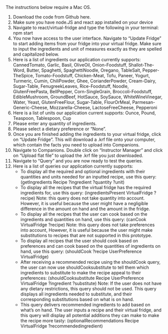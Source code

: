The instructions below require a Mac OS.

1. Download the code from Github here.
2. Make sure you have node.JS and react app installed on your device 
3. Navigate to react/virtual-fridge and type the following in your terminal: npm start
4. You now have access to the user interface.  Navigate to “Update Fridge” to start adding items from your fridge into your virtual fridge. Make sure to input the ingredients and unit of measures exactly as they are spelled and capitalized below.
5. Here is a list of ingredients our application currently supports: CannedTomato, Garlic, Basil, OliveOil, Onion-Foodstuff, Shallot-The-Word, Butter, Spaghetti, SpaghettiNoodle, Oregano, TableSalt, Pepper-TheSpice, Tomato-Foodstuff, Chicken-Meat, Tofu, Paneer, Yogurt, Turmeric, Cumin, ChiliPowder, Ghee, CorianderPowder, Cream-Dairy, Sugar-Table, FenugreekLeaves, Rice-Foodstuff, Noodle, GlutenFreePasta, BellPepper, Corn-SingleGrain, Broccoli-Foodstuff, EdibleMushroom, GroundBeef, HotSauce, SoySauce, WhiteWineVinegar, Water, Yeast, GlutenFreeFlour, Sugar-Table, FlourOrMeal, Parmesan-Generic-Cheese, Mozzarella-Cheese, LactoseFreeCheese, Pepperoni
6. Here is a list of units our application current supports: Ounce, Pound, Teaspoon, Tablespoon, Cup
7. Please enter any quantity of ingredients.
8. Please select a dietary preference or “None”.
9. Once you are finished adding the ingredients to your virtual fridge, click on “Update Fridge”. This will download a .krf file onto your computer, which contain the facts you need to upload into Companions.
10. Navigate to Companions. Double click on “Instructor Manager” and click on “Upload flat file” to upload the .krf file you just downloaded.
11. Navigate to “Query” and you are now ready to test the queries.
12. Here is a list of queries our application currently supports:
    - To display all the required and optional ingredients with their quantities and units needed for an inputted recipe, use this query:
          (getIngredients Recipe ?ingredient ?quantity ?unit)
    - To display all the recipes that the virtual fridge has the required ingredients for, use this query:
          (ingredientsPresent VirtualFridge ?recipe)
      Note: this query does not take quantity into account. However, it is useful because the user might have a negligible difference in the amount on           hand and the amount in the fridge.
    - To display all the recipes that the user can cook based on the ingredients and quantities on hand, use this query:
          (canCook VirtualFridge ?recipe)
      Note: this query does not take preferences into account, However, it is useful because the user might make substitutions to recipes that are not           supported in this prototype.
    - To display all recipes that the user should cook based on preferences and can cook based on the quantities of ingredients on hand, use this query: 
          (shouldCook ?recipe UserPreference VirtualFridge)
    - After receiving a recommended recipe using the shouldCook query, the user can now use shouldCooksubstitute to tell them which ingredients to               substitute to make the recipe appeal to their preferences:
          (shouldCooksubstitute Recipe UserPreference VirtualFridge ?ingredient ?substitute)
      Note: If the user does not have any dietary restrictions, this query should not be used. This query displays all ingredients needed to substitute,         and their corresponding substitutions based on what is on hand. 
    - This query delivers recommended ingredients to add based on what’s on hand. The user inputs a recipe and their virtual fridge, and this query will         display all potential additions they can make to make the recipe more tasty:
           (optionalRecommendations Recipe VirtualFridge ?recommendedingredient) 
